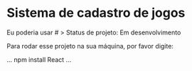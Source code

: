 <h1>Sistema de cadastro de jogos</h2>
Eu poderia usar #
> Status de projeto: Em desenvolvimento

Para rodar esse projeto na sua máquina, por favor digite:

 ...
 npm install React
 ...
